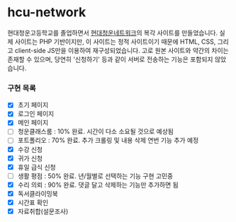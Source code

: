# hcu-network
현대청운고등학교를 졸업하면서 [현대청운네트워크](https://hcuhs.kr)의 복각 사이트를 만들었습니다. 실제 사이트는 PHP 기반이지만, 이 사이트는 정적 사이트이기 때문에 HTML, CSS, 그리고 client-side JS만을 이용하여 재구성되었습니다. 고로 원본 사이트와 약간의 차이는 존재할 수 있으며, 당연히 '신청하기' 등과 같이 서버로 전송하는 기능은 포함되지 않았습니다.

### 구현 목록
- [x] 초기 페이지
- [x] 로그인 페이지
- [x] 메인 페이지
- [ ] 청운클래스룸 : 10% 완료. 시간이 다소 소요될 것으로 예상됨
- [ ] 포트폴리오 : 70% 완료. 추가 크롤링 및 내용 삭제 연번 기능 추가 예정
- [x] 수강 신청
- [x] 귀가 신청
- [x] 휴일 급식 신청
- [ ] 생활 평점 : 50% 완료. 년/월별로 선택하는 기능 구현 고민중
- [x] 수리 의뢰 : 90% 완료. 댓글 달고 삭제하는 기능만 추가하면 됨
- [x] 독서클라이밍북
- [x] 시간표 확인
- [x] 자료취합(설문조사)